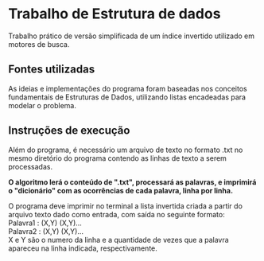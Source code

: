 # Trabalho de Estrutura de dados
Trabalho prático de versão simplificada de um índice invertido utilizado em motores de busca.

## Fontes utilizadas
As ideias e implementações do programa foram baseadas nos conceitos fundamentais de Estruturas de Dados, utilizando listas encadeadas para modelar o problema.

## Instruções de execução
Além do programa, é necessário um arquivo de texto no formato .txt no mesmo diretório do programa contendo as linhas de texto a serem processadas.  

**O algoritmo lerá o conteúdo de ".txt", processará as palavras, e imprimirá o "dicionário" com as ocorrências de cada palavra, linha por linha.**  

O programa deve imprimir no terminal a lista invertida criada a partir do arquivo texto dado como entrada, com saída no seguinte formato:  
Palavra1 : (X,Y) (X,Y)...   
Palavra2 : (X,Y) (X,Y)...   
X e Y são o numero da linha e a quantidade de vezes que a palavra apareceu na linha indicada, respectivamente.  


